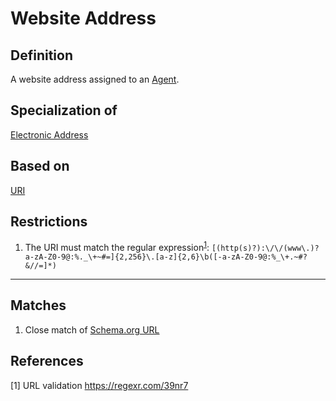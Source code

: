 # Website Address

## Definition
A website address assigned to an [Agent](../entities/Organisation_Unit.md). 

## Specialization of
[Electronic Address](../datatypes/Electronic_Address.md)

## Based on
[URI](../datatypes/URI.md)

## Restrictions
1. The URI must match the regular expression<sup>[1](#fn1)</sup>: `[(http(s)?):\/\/(www\.)?a-zA-Z0-9@:%._\+~#=]{2,256}\.[a-z]{2,6}\b([-a-zA-Z0-9@:%_\+.~#?&//=]*)`

---
## Matches
1. Close match of [Schema.org URL](https://schema.org/url)

## References
<a name="fn1">\[1\]</a> URL validation https://regexr.com/39nr7
